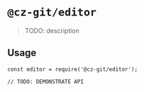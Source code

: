 # `@cz-git/editor`

> TODO: description

## Usage

```
const editor = require('@cz-git/editor');

// TODO: DEMONSTRATE API
```
